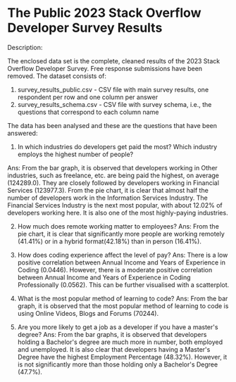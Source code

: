 # The Public 2023 Stack Overflow Developer Survey Results

Description:

The enclosed data set is the complete, cleaned results of the 2023 Stack Overflow Developer Survey. Free response submissions have been removed. The dataset consists of:
1. survey_results_public.csv - CSV file with main survey results, one respondent per row and one column per answer
2. survey_results_schema.csv - CSV file with survey schema, i.e., the questions that correspond to each column name


The data has been analysed and these are the questions that have been answered:


1. In which industries do developers get paid the most? Which industry employs the highest number of people?

Ans: From the bar graph, it is observed that developers working in Other industries, such as freelance, etc. are being paid the highest, on average (124289.0). They are closely followed by developers working in Financial Services (123977.3). From the pie chart, it is clear that almost half the number of developers work in the Information Services Industry. The Financial Services Industry is the next most popular, with about 12.02% of developers working here. It is also one of the most highly-paying industries.

2. How much does remote working matter to employees?
Ans: From the pie chart, it is clear that significantly more people are working remotely (41.41%) or in a hybrid format(42.18%) than in person (16.41%).

3. How does coding experience affect the level of pay?
Ans: There is a low positive correlation between Annual Income and Years of Experience in Coding (0.0446). However, there is a moderate positive correlation between Annual Income and Years of Experience in Coding Professionally (0.0562). This can be further visualised with a scatterplot.

4. What is the most popular method of learning to code?
Ans: From the bar graph, it is observed that the most popular method of learning to code is using Online Videos, Blogs and Forums (70244).

5. Are you more likely to get a job as a developer if you have a master's degree?
Ans: From the bar graphs, it is observed that developers holding a Bachelor's degree are much more in number, both employed and unemployed. It is also clear that developers having a Master's Degree have the highest Employment Percentage (48.32%). However, it is not significantly more than those holding only a Bachelor's Degree (47.7%).
